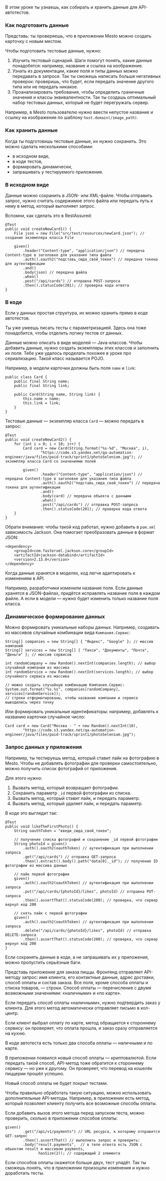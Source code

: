 В этом уроке ты узнаешь, как собирать и хранить данные для API-автотестов.

### Как подготовить данные

Представь: ты проверяешь, что в приложении Mesto можно создать карточку с новым местом.

Чтобы подготовить тестовые данные, нужно:

1. Изучить тестовый сценарий. Шаги помогут понять, какие данные понадобятся: например, название и ссылка на изображение.
2. Узнать из документации, какие поля и типы данных можно передавать в запросе. Так ты сможешь написать больше негативных проверок: проверишь, что будет, если передать значение другого типа или не передать никакое.
3. Проанализировать требования, чтобы определить граничные значения и классы эквивалентности. Так ты создашь оптимальный набор тестовых данных, который не будет перегружать сервер.

Например, в Mesto пользователю нужно ввести непустое название и ссылку на изображение по шаблону `host.domain(/image_path)`.
### Как хранить данные

Когда ты подготовишь тестовые данные, их нужно сохранить. Это можно сделать несколькими способами:

- в исходном виде,
- в коде тестов,
- формировать динамически,
- запрашивать у тестируемого приложения.
### В исходном виде

Данные можно сохранить в JSON- или XML-файле. Чтобы отправить запрос, нужно считать содержимое этого файла или передать путь к нему в метод, который выполняет запрос.

Вспомни, как сделать это в RestAssured:



```
@Test
public void createNewCard1() {
    File json = new File("src/test/resources/newCard.json"); // создание экземпляра класса File

    given()
        .header("Content-type", "application/json") // передеча Content-type в заголовке для указания типа файла
        .auth().oauth2("подставь_сюда_свой_токен") // передача токена для аутентификации
        .and()
        .body(json) // передача файла
        .when()
        .post("/api/cards") // отправка POST-запроса
        .then().statusCode(201); // проверка кода ответа
} 
```

### В коде

Если у данных простая структура, их можно хранить прямо в коде автотестов.

Ты уже умеешь писать тесты с параметризацией. Здесь она тоже понадобится, чтобы отделить логику тестов от данных.

Данные можно описать в виде моделей — Java-классов. Чтобы добавить данные, нужно создать экземпляры этих классов и заполнить их поля. Тебе уже удалось проделать похожее в уроке про сериализацию. Такой класс называется POJO.

Например, в модели карточки должны быть поля `name` и `link`:



```
public class Card {
    public final String name;
    public final String link;

    public Card(String name, String link) {
        this.name = name;
        this.link = link;
    }
} 
```

Тестовые данные — экземпляр класса `Card` — можно передать в запрос:



```
@Test
public void createNewCard2() {
    for (int i = 0; i < 10; i++) {
        Card card = new Card(String.format("%s-%d", "Москва", i),
                "https://code.s3.yandex.net/qa-automation-engineer/java/files/paid-track/sprint1/photoSelenium.jpg"); // экземпляр класса Card со значениями полей

        given()
                .header("Content-type", "application/json") // передача Content-type в заголовке для указания типа файла
                .auth().oauth2("подставь_сюда_свой_токен") // передача токена для аутентификации
                .and()
                .body(card) // передача объекта с данными
                .when()
                .post("/api/cards") // отправка POST-запроса
                .then().statusCode(201); // проверка кода ответа
    }
} 
```

Обрати внимание: чтобы такой код работал, нужно добавить в `pom.xml` зависимость Jackson. Она помогает преобразовать данные в формат JSON:



```
<dependency>
    <groupId>com.fasterxml.jackson.core</groupId>
    <artifactId>jackson-databind</artifactId>
    <version>2.13.0</version>
</dependency> 
```

Когда данные хранятся в моделях, код легче адаптировать к изменениям в API.

Например, разработчики изменили название поля. Если данные хранятся в JSON-файлах, придётся исправлять название поля в каждом файле. А если в модели — нужно будет изменить только название поля класса.

### Динамическое формирование данных

Можно формировать уникальные наборы данных. Например, создавать из массивов случайные комбинации вида `Компания.Сервис`:



```
String[] companies = new String[] { "Яндекс", "Google" }; // массив компаний
String[] services = new String[] { "Такси", "Документы", "Почта", "Деньги" }; // массив сервисов

int randomCompany = new Random().nextInt(companies.length); // выбор случайной компании из массива
int randomService = new Random().nextInt(services.length); // выбор случайного сервиса из массива

// можно создать случайную комбинацию Компания.Сервис:
System.out.format("%s.%s", companies[randomCompany], services[randomService]); 
// строки отформатированы, чтобы название компании и сервиса выводились через точку 
```

Или формировать уникальные идентификаторы: например, добавлять к названию карточки случайное число:



```
Card card = new Card("Москва - " + new Random().nextInt(10),
        "https://code.s3.yandex.net/qa-automation-engineer/java/files/paid-track/sprint1/photoSelenium.jpg"); 
```

### Запрос данных у приложения

Например, ты тестируешь метод, который ставит лайк на фотографию в Mesto. Чтобы не добавлять фотографии для проверки самостоятельно, можно получить список фотографий от приложения.

Для этого нужно:

1. Вызвать метод, который возвращает фотографии.
2. Сохранить параметр `_id` первой фотографии из списка.
3. Вызвать метод, который ставит лайк, и передать параметр.
4. Вызвать метод, который удаляет лайк, и передать параметр.

В коде это выглядит так:



```
@Test
public void likeTheFirstPhoto() {
    String oauthToken = "введи_сюда_свой_токен";

    // получение списка фотографий и сохранение _id первой фотографии
    String photoId = given()
        .auth().oauth2(oauthToken) // аутентификация при выполнении запроса
        .get("/api/cards") // отправка GET-запроса
        .then().extract().body().path("data[0]._id"); // получение ID фотографии из массива данных

    // лайк первой фотографии
    given()
        .auth().oauth2(oauthToken) // аутентификация при выполнении запроса
        .put("/api/cards/{photoId}/likes", photoId) // отправка PUT-запроса
        .then().assertThat().statusCode(200); // проверка, что сервер вернул код 200

    // снять лайк с первой фотографии
    given()
        .auth().oauth2(oauthToken) // аутентификация при выполнении запроса
        .delete("/api/cards/{photoId}/likes", photoId) // отправка DELETE-запроса
        .then().assertThat().statusCode(200); // проверка, что сервер вернул код 200
} 
```

Если сохранять данные в коде, а не запрашивать их у приложения, можно пропустить серьёзные баги.

Представь приложение для заказа пиццы. Фронтенд отправляет API-методу запрос: имя клиента, его контактные данные, адрес доставки, способ оплаты и состав заказа. Все поля, кроме способа оплаты и списка товаров, — строки. Способ оплаты — перечисление с двумя возможными значениями: «наличными» и «по карте».

Если передать способ оплаты «наличными», нужно подтвердить заказ у клиента. Для этого метод автоматически отправляет письмо в кол-центр.

Если клиент выбрал оплату по карте, метод обращается к стороннему сервису: он проверяет, что оплата прошла, и заказ сразу отправляется на кухню.

В коде автотеста есть только два способа оплаты — наличными и по карте.

В приложении появился новый способ оплаты — криптовалютой. Если передать такой способ, API-метод тоже обратится к стороннему сервису — но уже к другому. Он проверяет, что перевод на кошелёк пиццерии прошёл успешно.

Новый способ оплаты не будет покрыт тестами.

Чтобы правильно обработать такую ситуацию, можно использовать дополнительные API-методы. Например, в приложении есть метод, который позволяет клиенту получить все возможные способы оплаты.

Если добавить вызов этого метода перед запуском теста, можно проверить, сколько в приложении способов оплаты:



```
given()
        .get("/api/v1/payments") // URL ресурса, к которому отправится GET-запрос
        .then().assertThat() // выполнить запрос и проверить:
        .body("result.payments",  // в теле ответа есть JSON c объектом result и массивом payments,
               hasSize(2)); // содержащий 2 элемента 
```

Если способов оплаты окажется больше двух, тест упадёт. Так ты сможешь понять, что в приложении произошли изменения и нужно доработать тесты.